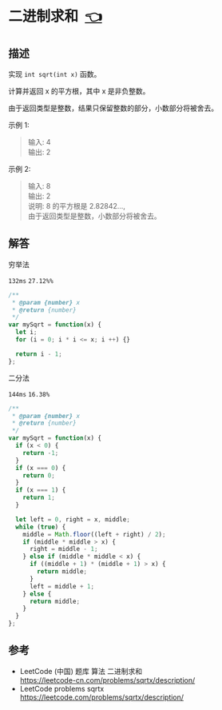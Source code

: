 # <a id="sqrtX"></a>二进制求和&nbsp;&nbsp;[:point_left:][readme.problemSet.algorithm.sqrtX] #

## 描述 ##

实现 `int sqrt(int x)` 函数。

计算并返回 x 的平方根，其中 x 是非负整数。

由于返回类型是整数，结果只保留整数的部分，小数部分将被舍去。

示例 1:

> 输入: 4  
> 输出: 2

示例 2:

> 输入: 8  
> 输出: 2  
> 说明: 8 的平方根是 2.82842...,  
> 由于返回类型是整数，小数部分将被舍去。

## 解答 ##

穷举法

`132ms` `27.12%%`

```javascript
/**
 * @param {number} x
 * @return {number}
 */
var mySqrt = function(x) {
  let i;
  for (i = 0; i * i <= x; i ++) {}

  return i - 1;
};
```

二分法

`144ms` `16.38%`

```javascript
/**
 * @param {number} x
 * @return {number}
 */
var mySqrt = function(x) {
  if (x < 0) {
    return -1;
  }
  if (x === 0) {
    return 0;
  }
  if (x === 1) {
    return 1;
  }

  let left = 0, right = x, middle;
  while (true) {
    middle = Math.floor((left + right) / 2);
    if (middle * middle > x) {
      right = middle - 1;
    } else if (middle * middle < x) {
      if ((middle + 1) * (middle + 1) > x) {
        return middle;
      }
      left = middle + 1;
    } else {
      return middle;
    }
  }
};
```

## 参考 ##

* LeetCode (中国) 题库 算法 二进制求和  
  <https://leetcode-cn.com/problems/sqrtx/description/>
* LeetCode problems sqrtx  
  <https://leetcode.com/problems/sqrtx/description/>

<!-- 链接 开始 -->
[readme.problemSet.algorithm.sqrtX]: ../../README.md#problemSet.algorithm.sqrtX "README"
<!-- 链接 结束 -->